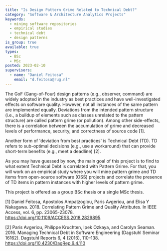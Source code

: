 ```yaml
---
title: "Is Design Pattern Grime Related to Technical Debt?"
category: "Software & Architecture Analytics Projects"
keywords:
  - mining software repositories
  - empirical studies
  - technical debt
  - design patterns
is_group: true
available: true
types:
  - BSc
  - MSc
posted: 2023-02-10
supervisors:
  - name: "Daniel Feitosa"
    email: "d.feitosa@rug.nl"
---
```


The GoF (Gang-of-Four) design patterns (e.g., observer, command) are widely adopted in the industry as best practices and have well-investigated effects on software quality. However, not all instances of the same pattern are implemented equally. Deviations from the intended pattern structure (i.e., a buildup of elements such as classes unrelated to the pattern structure) are called pattern grime (or pollution). Among other side-effects, there is a correlation between the accumulation of grime and decreased levels of performance, security, and correctness of source code [1].

Another form of 'deviation from best practices' is Technical Debt (TD). TD refers to sub-optimal decisions (e.g., use a workaround) that can provide short-term benefits (e.g., meet a deadline) [2].

As you may have guessed by now, the main goal of this project is to find to what extent Technical Debt is correlated with Pattern Grime. For that, you will work on an empirical study where you will mine pattern grime and TD items from open-source software (OSS) projects and correlate the presence of TD items in pattern instances with higher levels of pattern grime.

This project is offered as a group BSc thesis or a single MSc thesis.

[1] Daniel Feitosa, Apostolos Ampatzoglou, Paris Avgeriou, and Elisa Y Nakagawa. 2018. Correlating Pattern Grime and Quality Attributes. In IEEE Access, vol. 6, pp. 23065-23078. https://doi.org/10.1109/ACCESS.2018.2829895.

[2] Paris Avgeriou, Philippe Kruchten, Ipek Ozkaya, and Carolyn Seaman. 2016. Managing Technical Debt in Software Engineering (Dagstuhl Seminar 16162). Dagstuhl Reports 6, 4 (2016), 110–138. https://doi.org/10.4230/DagRep.6.4.110